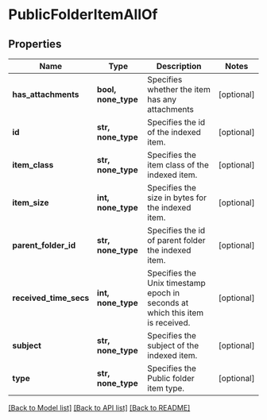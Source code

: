 # PublicFolderItemAllOf


## Properties
Name | Type | Description | Notes
------------ | ------------- | ------------- | -------------
**has_attachments** | **bool, none_type** | Specifies whether the item has any attachments | [optional] 
**id** | **str, none_type** | Specifies the id of the indexed item. | [optional] 
**item_class** | **str, none_type** | Specifies the item class of the indexed item. | [optional] 
**item_size** | **int, none_type** | Specifies the size in bytes for the indexed item. | [optional] 
**parent_folder_id** | **str, none_type** | Specifies the id of parent folder the indexed item. | [optional] 
**received_time_secs** | **int, none_type** | Specifies the Unix timestamp epoch in seconds at which this item is received. | [optional] 
**subject** | **str, none_type** | Specifies the subject of the indexed item. | [optional] 
**type** | **str, none_type** | Specifies the Public folder item type. | [optional] 

[[Back to Model list]](../README.md#documentation-for-models) [[Back to API list]](../README.md#documentation-for-api-endpoints) [[Back to README]](../README.md)


